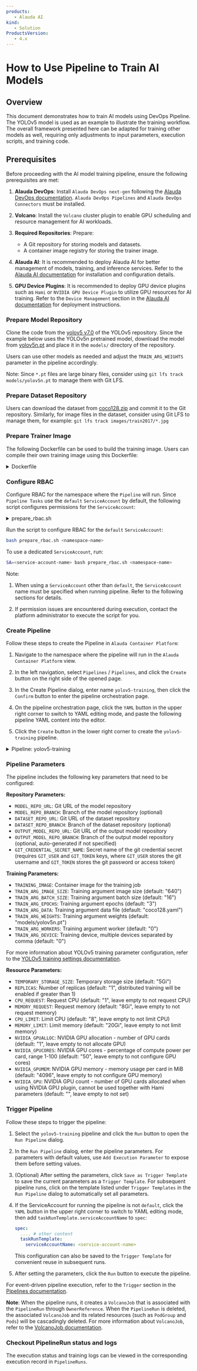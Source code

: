 ```yaml
---
products:
   - Alauda AI
kind:
   - Solution
ProductsVersion:
   - 4.x
---
```

# How to Use Pipeline to Train AI Models

## Overview

This document demonstrates how to train AI models using DevOps Pipeline. The YOLOv5 model is used as an example to illustrate the training workflow. The overall framework presented here can be adapted for training other models as well, requiring only adjustments to input parameters, execution scripts, and training code.


## Prerequisites

Before proceeding with the AI model training pipeline, ensure the following prerequisites are met:

1. **Alauda DevOps**: Install `Alauda DevOps next-gen` following the [Alauda DevOps documentation](https://docs.alauda.io/devops). `Alauda DevOps Pipelines` and `Alauda DevOps Connectors` must be installed.

2. **Volcano**: Install the `Volcano` cluster plugin to enable GPU scheduling and resource management for AI workloads.

3. **Required Repositories**: Prepare:
   - A Git repository for storing models and datasets.
   - A container image registry for storing the trainer image.

4. **Alauda AI**: It is recommended to deploy Alauda AI for better management of models, training, and inference services. Refer to the [Alauda AI documentation](https://docs.alauda.io/ai/) for installation and configuration details.

5. **GPU Device Plugins**: It is recommended to deploy GPU device plugins such as `Hami` or `NVIDIA GPU Device Plugin` to utilize GPU resources for AI training. Refer to the `Device Management` section in the [Alauda AI documentation](https://docs.alauda.io/ai/) for deployment instructions.


### Prepare Model Repository

Clone the code from the [yolov5 v7.0](https://github.com/ultralytics/yolov5) of the YOLOv5 repository. Since the example below uses the YOLOv5n pretrained model, download the model from [yolov5n.pt](https://github.com/ultralytics/yolov5/releases/download/v7.0/yolov5n.pt) and place it in the `models/` directory of the repository.

Users can use other models as needed and adjust the `TRAIN_ARG_WEIGHTS` parameter in the pipeline accordingly.

Note: Since `*.pt` files are large binary files, consider using `git lfs track models/yolov5n.pt` to manage them with Git LFS.


### Prepare Dataset Repository

Users can download the dataset from [coco128.zip](https://github.com/ultralytics/assets/releases/download/v0.0.0/coco128.zip) and commit it to the Git repository. Similarly, for image files in the dataset, consider using Git LFS to manage them, for example: `git lfs track images/train2017/*.jpg`


### Prepare Trainer Image

The following Dockerfile can be used to build the training image. Users can compile their own training image using this Dockerfile:

<details>

<summary>Dockerfile </summary>

```dockerfile
FROM nvcr.io/nvidia/pytorch:24.12-py3


# optional, change apt source
#RUN sed -i 's@//.*archive.ubuntu.com@//mirrors.ustc.edu.cn@g' /etc/apt/sources.list && \
#    sed -i 's/security.ubuntu.com/mirrors.ustc.edu.cn/g' /etc/apt/sources.list &&

RUN apt-get update && \
    export DEBIAN_FRONTEND=noninteractive && \
    apt-get install -yq --no-install-recommends git git-lfs unzip curl ffmpeg libfreetype6-dev && \
    apt clean && rm -rf /var/lib/apt/lists/*

# optional, add "-i https://pypi.tuna.tsinghua.edu.cn/simple" to pip install arguments to download from a proxy source.

RUN curl -o /tmp/requirements.txt https://raw.githubusercontent.com/ultralytics/yolov5/refs/tags/v7.0/requirements.txt && \
    pip install --no-cache-dir -U pip && \
    pip install --no-cache-dir -r /tmp/requirements.txt && \
    rm /tmp/requirements.txt

RUN pip install --no-cache-dir "Pillow==9.5.0" "numpy<2.0.0" "opencv-python<4.12.0"

RUN mkdir -p /root/.config/Ultralytics && \
    curl -fsSL https://ultralytics.com/assets/Arial.ttf -o /root/.config/Ultralytics/Arial.ttf && \
    curl -fsSL https://ultralytics.com/assets/Arial.Unicode.ttf -o /root/.config/Ultralytics/Arial.Unicode.ttf

```

</details>

### Configure RBAC

Configure RBAC for the namespace where the `Pipeline` will run. Since `Pipeline Tasks` use the `default` `ServiceAccount` by default, the following script configures permissions for the `ServiceAccount`:

<details>

<summary>prepare_rbac.sh</summary>

```bash
#!/bin/bash

NS=$1
SA=${SA:-"default"}
NAME="yolov5-training"

if [ -z "$(kubectl get serviceaccount ${SA} -n ${NS} --ignore-not-found)" ]; then
    kubectl create serviceaccount ${SA} -n ${NS}
fi

cat <<EOF | kubectl apply -f -
---
apiVersion: rbac.authorization.k8s.io/v1
kind: Role
metadata:
  name: "${NAME}"
  namespace: "${NS}"
rules:
- apiGroups:
  - ""
  resources:
  - pods
  - pods/log
  verbs:
  - get
  - list
  - watch
- apiGroups:
  - tekton.dev
  resources:
  - taskruns
  verbs:
  - get
- apiGroups:
  - ""
  resources:
  - services
  verbs:
  - get
  - create
- apiGroups:
  - batch.volcano.sh
  resources:
  - jobs
  verbs:
  - get
  - list
  - watch
  - create
---
apiVersion: rbac.authorization.k8s.io/v1
kind: RoleBinding
metadata:
  name: "${NAME}"
  namespace: "${NS}"
subjects:
- kind: ServiceAccount
  name: "${SA}"
  namespace: "${NS}"
roleRef:
  kind: Role
  name: "${NAME}"
  apiGroup: rbac.authorization.k8s.io
EOF

```
</details>

Run the script to configure RBAC for the `default` `ServiceAccount`:
```bash
bash prepare_rbac.sh <namespace-name>
```

To use a dedicated `ServiceAccount`, run:
```bash
SA=<service-account-name> bash prepare_rbac.sh <namespace-name>
```

Note:

1. When using a `ServiceAccount` other than `default`, the `ServiceAccount` name must be specified when running pipeline. Refer to the following sections for details.

2. If permission issues are encountered during execution, contact the platform administrator to execute the script for you.

### Create Pipeline

Follow these steps to create the Pipeline in `Alauda Container Platform`:

1. Navigate to the namespace where the pipeline will run in the `Alauda Container Platform` view.

2. In the left navigation, select `Pipelines` / `Pipelines`, and click the `Create` button on the right side of the opened page.

3. In the Create Pipeline dialog, enter name `yolov5-training`, then click the `Confirm` button to enter the pipeline orchestration page.

4. On the pipeline orchestration page, click the `YAML` button in the upper right corner to switch to YAML editing mode, and paste the following pipeline YAML content into the editor.

5. Click the `Create` button in the lower right corner to create the `yolov5-training` pipeline.

<details>
<summary>Pipeline: yolov5-training</summary>

```yaml
apiVersion: tekton.dev/v1
kind: Pipeline
metadata:
  name: yolov5-training
spec:
  params:
    - description: git url of the model repo
      name: MODEL_REPO_URL
      type: string
    - default: ""
      description: branch of the model repo
      name: MODEL_REPO_BRANCH
      type: string
    - description: git url of the dataset repo
      name: DATASET_REPO_URL
      type: string
    - default: ""
      description: branch of the dataset repo
      name: DATASET_REPO_BRANCH
      type: string
    - default: "/mnt/workspace/datasets/coco128"
      description: dataset dir
      name: DATASET_DIR
      type: string
    - description: git url of the output model repo
      name: OUTPUT_MODEL_REPO_URL
      type: string
    - default: ""
      description: branch of the output model repo
      name: OUTPUT_MODEL_REPO_BRANCH
      type: string
    - description: name of the git credential secret
      name: GIT_CREDENTIAL_SECRET_NAME
      type: string
    - description: image of the training job
      name: TRAINING_IMAGE
      type: string
    - description: storage size
      name: TEMPORARY_STORAGE_SIZE
      type: string
      default: "5Gi"
    - description: number of replicas
      name: REPLICAS
      type: string
      default: "1"
    - description: shared memory limit size
      name: SHARE_MEMORY_LIMIT_SIZE
      type: string
      default: "2Gi"
    - description: request cpu
      name: CPU_REQUEST
      type: string
      default: "1"
    - description: request memory
      name: MEMORY_REQUEST
      type: string
      default: "8Gi"
    - description: limit cpu
      name: CPU_LIMIT
      type: string
      default: "8"
    - description: limit memory
      name: MEMORY_LIMIT
      type: string
      default: "20Gi"
    - default: "1"
      description:  Hami NVIDIA GPU allocation - number of GPU cards, leave empty to not allocate GPU
      name: NVIDIA_GPUALLOC
      type: string
    - default: "50"
      description: Hami NVIDIA GPU cores - percentage of compute power per card, range 1-100, leave empty to not configure GPU cores)
      name: NVIDIA_GPUCORES
      type: string
    - default: "4096"
      description: Hami NVIDIA GPU memory - memory usage per card in MiB, leave empty to not configure GPU memory)
      name: NVIDIA_GPUMEM
      type: string
    - default: ""
      description: NVIDIA GPU count - number of GPU cards allocated when using NVIDIA GPU plugin, cannot be used together with Hami parameters, leave empty to not set
      name: NVIDIA_GPU
      type: string
    - description: train arg image size
      name: TRAIN_ARG_IMAGE_SIZE
      type: string
      default: "640"
    - description: train arg batch size
      name: TRAIN_ARG_BATCH_SIZE
      type: string
      default: "16"
    - description: train arg epochs
      name: TRAIN_ARG_EPOCHS
      type: string
      default: "3"
    - description: train arg data
      name: TRAIN_ARG_DATA
      type: string
      default: "coco128.yaml"
    - description: train arg weights
      name: TRAIN_ARG_WEIGHTS
      type: string
      default: "models/yolov5n.pt"
    - description: train arg worker
      name: TRAIN_ARG_WORKERS
      type: string
      default: "0"
    - description: train arg device, multiple devices split by comma, such as "0,1,2,3", set "cpu" to use cpu
      name: TRAIN_ARG_DEVICE
      type: string
      default: "0"
  results:
    - description: ""
      name: RESULT
      type: string
      value: $(tasks.create-job.results.object-result.message)
  tasks:
    - name: create-job
      params:
        - name: args
          value:
            - MODEL_REPO_URL=$(params.MODEL_REPO_URL)
            - MODEL_REPO_BRANCH=$(params.MODEL_REPO_BRANCH)
            - DATASET_REPO_URL=$(params.DATASET_REPO_URL)
            - DATASET_REPO_BRANCH=$(params.DATASET_REPO_BRANCH)
            - DATASET_DIR=$(params.DATASET_DIR)
            - OUTPUT_MODEL_REPO_URL=$(params.OUTPUT_MODEL_REPO_URL)
            - OUTPUT_MODEL_REPO_BRANCH=$(params.OUTPUT_MODEL_REPO_BRANCH)
            - GIT_CREDENTIAL_SECRET_NAME=$(params.GIT_CREDENTIAL_SECRET_NAME)
            - TRAINING_IMAGE=$(params.TRAINING_IMAGE)
            - TEMPORARY_STORAGE_SIZE=$(params.TEMPORARY_STORAGE_SIZE)
            - REPLICAS=$(params.REPLICAS)
            - SHARE_MEMORY_LIMIT_SIZE=$(params.SHARE_MEMORY_LIMIT_SIZE)
            - CPU_REQUEST=$(params.CPU_REQUEST)
            - MEMORY_REQUEST=$(params.MEMORY_REQUEST)
            - CPU_LIMIT=$(params.CPU_LIMIT)
            - MEMORY_LIMIT=$(params.MEMORY_LIMIT)
            - NVIDIA_GPUALLOC=$(params.NVIDIA_GPUALLOC)
            - NVIDIA_GPUCORES=$(params.NVIDIA_GPUCORES)
            - NVIDIA_GPUMEM=$(params.NVIDIA_GPUMEM)
            - NVIDIA_GPU=$(params.NVIDIA_GPU)
            - TRAIN_ARG_IMAGE_SIZE=$(params.TRAIN_ARG_IMAGE_SIZE)
            - TRAIN_ARG_BATCH_SIZE=$(params.TRAIN_ARG_BATCH_SIZE)
            - TRAIN_ARG_EPOCHS=$(params.TRAIN_ARG_EPOCHS)
            - TRAIN_ARG_DATA=$(params.TRAIN_ARG_DATA)
            - TRAIN_ARG_WEIGHTS=$(params.TRAIN_ARG_WEIGHTS)
            - TRAIN_ARG_WORKERS=$(params.TRAIN_ARG_WORKERS)
            - TRAIN_ARG_DEVICE=$(params.TRAIN_ARG_DEVICE)
        - name: script
          value: |-
            set -exuo pipefail
            export "$@"

            if [ -z "$MODEL_REPO_URL" ]; then
              echo "Model repository URL cannot be empty"
              exit 1
            fi

            if [ -z "$DATASET_REPO_URL" ]; then
              echo "Dataset repository URL cannot be empty"
              exit 1
            fi

            if [ -z "$OUTPUT_MODEL_REPO_URL" ]; then
              echo "Output model repository URL cannot be empty"
              exit 1
            fi

            if [ -z "$DATASET_DIR" ]; then
              echo "Dataset directory cannot be empty"
              exit 1
            fi

            if [ -z "$GIT_CREDENTIAL_SECRET_NAME" ]; then
              echo "Git credentials cannot be empty"
              exit 1
            fi

            if [ -z "$TRAINING_IMAGE" ]; then
              echo "Training image cannot be empty"
              exit 1
            fi

            if [ -z "$REPLICAS" ]; then
              REPLICAS="1"
              echo "Replicas is empty, using default replicas: $REPLICAS"
            fi

            if [ -z "$TEMPORARY_STORAGE_SIZE" ]; then
              TEMPORARY_STORAGE_SIZE="5Gi"
              echo "Temporary storage size is empty, using default storage size: $TEMPORARY_STORAGE_SIZE"
            fi

            if [ -z "$SHARE_MEMORY_LIMIT_SIZE" ]; then
              SHARE_MEMORY_LIMIT_SIZE="2Gi"
              echo "Shared memory limit size is empty, using default shared memory limit size: $SHARE_MEMORY_LIMIT_SIZE"
            fi

            cpu_limit="cpu: ${CPU_LIMIT}"
            cpu_request="cpu: ${CPU_REQUEST}"
            if [ -z "${CPU_LIMIT}" ]; then
              echo "CPU limit is empty, not configuring CPU limit!"
              cpu_limit=""
            fi

            if [ -z "$CPU_REQUEST" ]; then
              echo "CPU request is empty, not configuring CPU request!"
              cpu_request=""
            fi

            memory_limit="memory: ${MEMORY_LIMIT}"
            memory_request="memory: ${MEMORY_REQUEST}"
            if [ -z "$MEMORY_LIMIT" ]; then
              echo "Memory limit is empty, not configuring memory limit!"
              memory_limit=""
            fi

            if [ -z "$MEMORY_REQUEST" ]; then
              echo "Memory request is empty, not configuring memory request!"
              memory_request=""
            fi

            nvidia_gpu_alloc_resource="nvidia.com/gpualloc: ${NVIDIA_GPUALLOC}"
            nvidia_gpu_cores_resource="nvidia.com/gpucores: ${NVIDIA_GPUCORES}"
            nvidia_gpu_mem_resource="nvidia.com/gpumem: ${NVIDIA_GPUMEM}"

            if [ -z "$NVIDIA_GPUALLOC" ]; then
              echo "NVIDIA_GPUALLOC is empty, not configuring nvidia.com/gpualloc resource!"
              nvidia_gpu_alloc_resource=""
            fi

            if [ -z "$NVIDIA_GPUCORES" ]; then
              echo "NVIDIA_GPUCORES is empty, not configuring nvidia.com/gpucores resource!"
              nvidia_gpu_cores_resource=""
            fi

            if [ -z "$NVIDIA_GPUMEM" ]; then
              echo "NVIDIA_GPUMEM is empty, not configuring nvidia.com/gpumem resource!"
              nvidia_gpu_mem_resource=""
            fi

            nvidia_gpu="nvidia.com/gpu: ${NVIDIA_GPU}"
            if [ -z "$NVIDIA_GPU" ]; then
              echo "NVIDIA_GPU is empty, not configuring nvidia.com/gpu resource!"
              nvidia_gpu=""
            fi

            if [ -n "$NVIDIA_GPU" ] && ([ -n "$NVIDIA_GPUALLOC" ] || [ -n "$NVIDIA_GPUCORES" ] || [ -n "$NVIDIA_GPUMEM" ]); then
                echo "Cannot use NVIDIA_GPU with Hami resources:"
                echo "NVIDIA_GPU=${NVIDIA_GPU}, NVIDIA_GPUALLOC=${NVIDIA_GPUALLOC}, NVIDIA_GPUCORES=${NVIDIA_GPUCORES}, NVIDIA_GPUMEM=${NVIDIA_GPUMEM}"
                exit 1
            fi

            if [ -z "$OUTPUT_MODEL_REPO_BRANCH" ]; then
              OUTPUT_MODEL_REPO_BRANCH="sft-$(date +'%Y%m%d-%H%M%S')"
              echo "Output model repository branch is empty, using generated branch: $OUTPUT_MODEL_REPO_BRANCH"
            fi

            if [ -z "$TRAIN_ARG_IMAGE_SIZE" ]; then
              TRAIN_ARG_IMAGE_SIZE="640"
              echo "Training argument image size is empty, using default value: $TRAIN_ARG_IMAGE_SIZE"
            fi

            if [ -z "$TRAIN_ARG_BATCH_SIZE" ]; then
              TRAIN_ARG_BATCH_SIZE="16"
              echo "Training argument batch size is empty, using default value: $TRAIN_ARG_BATCH_SIZE"
            fi

            if [ -z "$TRAIN_ARG_EPOCHS" ]; then
              TRAIN_ARG_EPOCHS="3"
              echo "Training argument epochs is empty, using default value: $TRAIN_ARG_EPOCHS"
            fi

            if [ -z "$TRAIN_ARG_DATA" ]; then
              TRAIN_ARG_DATA="coco128.yaml"
              echo "Training argument data is empty, using default value: $TRAIN_ARG_DATA"
            fi


            if [ -z "$TRAIN_ARG_WEIGHTS" ]; then
              TRAIN_ARG_WEIGHTS="models/yolov5n.pt"
              echo "Training argument weights is empty, using default value: $TRAIN_ARG_WEIGHTS"
            fi

            if [ -z "$TRAIN_ARG_WORKERS" ]; then
              TRAIN_ARG_WORKERS="0"
              echo "Training argument worker is empty, using default value: $TRAIN_ARG_WORKERS"
            fi

            if [ -z "$TRAIN_ARG_DEVICE" ]; then
              TRAIN_ARG_DEVICE="0"
              echo "Training argument device is empty, using default value: $TRAIN_ARG_DEVICE"
            fi

            if [ "$TRAIN_ARG_DEVICE" = "cpu" ]; then
              REPLICAS="1"
              echo "Training argument device is cpu, setting REPLICAS to 1"
            fi


            echo "Model repository URL: $MODEL_REPO_URL ${MODEL_REPO_BRANCH}"
            echo "Dataset repository URL: $DATASET_REPO_URL ${DATASET_REPO_BRANCH}"
            echo "Output model repository URL: $OUTPUT_MODEL_REPO_URL ${OUTPUT_MODEL_REPO_BRANCH}"
            echo "Training image: $TRAINING_IMAGE"
            echo "Replicas: $REPLICAS"
            echo "Temporary Storage size: $TEMPORARY_STORAGE_SIZE"
            echo "Shared memory limit size: $SHARE_MEMORY_LIMIT_SIZE"
            echo "CPU request: $CPU_REQUEST"
            echo "Memory request: $MEMORY_REQUEST"
            echo "CPU limit: $CPU_LIMIT"
            echo "Memory limit: $MEMORY_LIMIT"
            echo "NVIDIA GPU allocation: $NVIDIA_GPUALLOC"
            echo "NVIDIA GPU cores: $NVIDIA_GPUCORES"
            echo "NVIDIA GPU memory: $NVIDIA_GPUMEM"
            echo "NVIDIA GPU: $NVIDIA_GPU"
            echo "Training argument image size: $TRAIN_ARG_IMAGE_SIZE"
            echo "Training argument batch size: $TRAIN_ARG_BATCH_SIZE"
            echo "Training argument epochs: $TRAIN_ARG_EPOCHS"
            echo "Training argument data: $TRAIN_ARG_DATA"
            echo "Training argument weights: $TRAIN_ARG_WEIGHTS"
            echo "Training argument worker: $TRAIN_ARG_WORKERS"
            echo "Training argument device: $TRAIN_ARG_DEVICE"

            cat <<EOF > $(results.object-result.path)
            {
              "message": "{\n\
              \"OUTPUT_MODEL_REPO\": {\n\
                \"URL\": \"${OUTPUT_MODEL_REPO_URL}\",\n\
                \"BRANCH\": \"${OUTPUT_MODEL_REPO_BRANCH}\"\n\
              }\n\
            }"
            }
            EOF

            name=$(context.pipelineRun.name)
            master_port="12345"
            echo "Volcano Job Name: $name"

            OUTPUT_MODEL_NAME=$(basename ${OUTPUT_MODEL_REPO_URL})

            COMMAND="
                        set -exuo pipefail
                        function url_encode() {
                          local input=\"\$1\"
                          printf '%s' \"\$input\" | sed 's/%/%25/g; s/:/%3A/g; s/@/%40/g; s/ /%20/g'
                        }

                        function build_git_url() {
                          local url=\"\$1\"
                          local encoded_user=\$(url_encode \"\$GIT_USER\")
                          local encoded_token=\$(url_encode \"\$GIT_TOKEN\")
                          local url_no_https=\"\${url#https://}\"
                          echo \"https://\${encoded_user}:\${encoded_token}@\$url_no_https\"
                        }

                        function config_safe_directory() {
                          local dir=\$1
                          git config --global --add safe.directory \"\$dir\"
                        }

                        function git_clone() {
                          local url=\$1
                          local branch=\$2
                          local name=\$(basename \$url)
                          local clone_url=\$(build_git_url \"\$url\")

                          if [ -d .git ]; then
                            echo \"Current directory is already a git repository, pulling latest changes\"
                            if [ -n \"\$branch\" ]; then
                              echo \"Switching to branch: \$branch\"
                              git checkout \$branch
                            fi

                            config_safe_directory \"\$(pwd)\"
                            git -c http.sslVerify=false -c lfs.activitytimeout=36000 lfs pull
                          else
                            echo \"Cloning repository to current directory\"
                            if [ -n \"\$branch\" ]; then
                              echo \"Cloning branch: \$branch\"
                              set +x
                              GIT_LFS_SKIP_SMUDGE=1 git -c http.sslVerify=false -c lfs.activitytimeout=36000 clone -b \$branch \"\$clone_url\" .
                              set -x
                            else
                              set +x
                              GIT_LFS_SKIP_SMUDGE=1 git -c http.sslVerify=false -c lfs.activitytimeout=36000 clone \"\$clone_url\" .
                              set -x
                            fi
                            if [ -d .git ]; then
                              echo \"Git repository confirmed, executing lfs pull\"
                              config_safe_directory \"\$(pwd)\"
                              git -c http.sslVerify=false -c lfs.activitytimeout=36000 lfs pull
                            else
                              echo \"Error: .git directory not found after clone\"
                              exit 1
                            fi
                          fi
                        }

                        function git_push() {
                          local url=\$1
                          local name=\$(basename \$url)
                          local branch_name=\"${OUTPUT_MODEL_REPO_BRANCH}\"

                          echo \"Pushing to repository: \$url\"
                          echo \"Branch: \$branch_name\"

                          # Initialize git repository
                          git init

                          config_safe_directory \"\$(pwd)\"

                          # Check if branch already exists
                          if git show-ref --verify --quiet refs/heads/\$branch_name; then
                            echo \"Branch \$branch_name already exists, switching to it\"
                            git checkout \$branch_name
                          else
                            echo \"Creating new branch \$branch_name\"
                            git checkout -b \$branch_name
                          fi

                          git lfs track *.pt
                          git add .
                          git -c user.name='AMLSystemUser' -c user.email='aml_admin@cpaas.io' commit -am \"fine tune push auto commit\"

                          # Push to remote repository
                          local push_url=\$(build_git_url \"\$url\")
                          set +x
                          git -c http.sslVerify=false -c lfs.activitytimeout=36000 push -u \"\$push_url\" \"\$branch_name\"
                          set -x

                          echo \"Successfully pushed to \$url on branch \$branch_name\"
                        }

                        function train() {
                          cd /mnt/workspace/model
                          config_safe_directory \"\$(pwd)\"
                          if [ ${REPLICAS} -gt 1 ]; then
                            torchrun --nproc_per_node=1 --nnodes=${REPLICAS} --node_rank=\${TASK_INDEX} --master_addr=\${MASTER_ADDR} --master_port=${master_port} \
                                     train.py --name exp --exist-ok --img ${TRAIN_ARG_IMAGE_SIZE} --batch ${TRAIN_ARG_BATCH_SIZE} --epochs ${TRAIN_ARG_EPOCHS} --data ${TRAIN_ARG_DATA} --weights ${TRAIN_ARG_WEIGHTS} --workers ${TRAIN_ARG_WORKERS} --device ${TRAIN_ARG_DEVICE}
                          else
                            python train.py --name exp --exist-ok --img ${TRAIN_ARG_IMAGE_SIZE} --batch ${TRAIN_ARG_BATCH_SIZE} --epochs ${TRAIN_ARG_EPOCHS} --data ${TRAIN_ARG_DATA} --weights ${TRAIN_ARG_WEIGHTS} --workers ${TRAIN_ARG_WORKERS} --device ${TRAIN_ARG_DEVICE}
                          fi
                        }

                        function export_model() {
                          cd /mnt/workspace/model
                          if [ -f /mnt/workspace/model/runs/train/exp/weights/best.pt ]; then
                            # will output runs/train/exp/best.torchscript
                            python export.py --weights /mnt/workspace/model/runs/train/exp/weights/best.pt --include torchscript
                          else
                            echo \"output model /mnt/workspace/model/runs/train/exp/weights/best.pt not found\"
                          fi

                          cd /mnt/workspace/model/modeldir
                          mkdir 1
                          cp ../runs/train/exp/weights/best.torchscript ./1/model.pt
                          touch README.md
                          cp ../runs/train/exp/hyp.yaml .
                          cp ../runs/train/exp/opt.yaml .
                          cp ../runs/train/exp/results.csv .

                          # define yolov5 inference triton config file
                          cat <<EOL > config.pbtxt
                        name: \"${OUTPUT_MODEL_NAME}\"
                        platform: \"pytorch_libtorch\"
                        max_batch_size: 8

                        input [
                        {
                        name: \"images\"
                        data_type: TYPE_FP32
                        dims: [3,${TRAIN_ARG_IMAGE_SIZE},${TRAIN_ARG_IMAGE_SIZE}]
                        }
                        ]
                        output [
                        {
                        name: \"output0\"
                        data_type: TYPE_FP32
                        dims: [-1,-1,-1]
                        }
                        ]
                        EOL
                        }

                        mkdir -p /mnt/workspace/model
                        cd /mnt/workspace/model
                        git_clone \"${MODEL_REPO_URL}\" \"${MODEL_REPO_BRANCH}\"

                        mkdir -p ${DATASET_DIR}
                        cd ${DATASET_DIR}
                        git_clone \"${DATASET_REPO_URL}\" \"${DATASET_REPO_BRANCH}\"

                        rm -rf runs/train/exp*

                        echo \"Listing model files...\"
                        ls /mnt/workspace/model
                        echo \"Listing dataset files...\"
                        ls ${DATASET_DIR}

                        echo \"Init task completed successfully\"

                        train

                        if [ \"$REPLICAS\" -le 1 ] || [ \"\${TASK_INDEX}\" -eq 0 ]; then
                          mkdir -p /mnt/workspace/model/modeldir
                          export_model

                          cd /mnt/workspace/model/modeldir
                          git_push \"${OUTPUT_MODEL_REPO_URL}\"
                        else
                          echo \"skip export model and push\"
                        fi
            "

            function get_image() {
              local taskrun_name="$(context.pipelineRun.name)-create-job"
              local namespace="$(context.pipelineRun.namespace)"
              local image=$(kubectl get taskruns.tekton.dev -n ${namespace} ${taskrun_name} -o jsonpath='{.status.taskSpec.steps[0].image}')
              echo -n "${image}" > $(results.string-result.path)
            }

            get_image

            if [ "$REPLICAS" -gt 1 ];  then
              cat <<EOF > /tmp/svc.yaml
            ---
            apiVersion: v1
            kind: Service
            metadata:
              name: "${name}"
              ownerReferences:
              - apiVersion: tekton.dev/v1
                kind: PipelineRun
                name: "${name}"
                uid: $(context.pipelineRun.uid)
                controller: true
                blockOwnerDeletion: true
            spec:
              ports:
              - port: ${master_port}
                protocol: TCP
                targetPort: ${master_port}
              selector:
                volcano.sh/job-name: ${name}
                volcano.sh/task-index: "0"
            EOF
              echo "Service YAML: "
              cat /tmp/svc.yaml
              echo "create Service"

              kubectl create -f /tmp/svc.yaml
              kubectl get -f /tmp/svc.yaml
            fi

            cat <<EOF > /tmp/job.yaml
            ---
            apiVersion: batch.volcano.sh/v1alpha1
            kind: Job
            metadata:
              name: "${name}"
              ownerReferences:
              - apiVersion: tekton.dev/v1
                kind: PipelineRun
                name: "${name}"
                uid: $(context.pipelineRun.uid)
                controller: true
                blockOwnerDeletion: true
            spec:
              minAvailable: 1
              schedulerName: volcano
              maxRetry: 1
              queue: default
              tasks:
              - name: "train"
                replicas: ${REPLICAS}
                minAvailable: ${REPLICAS}
                template:
                  metadata:
                    name: train
                  spec:
                    restartPolicy: Never
                    volumes:
                    - emptyDir:
                        medium: Memory
                        sizeLimit: "${SHARE_MEMORY_LIMIT_SIZE}"
                      name: shm
                    - emptyDir:
                        sizeLimit: ${TEMPORARY_STORAGE_SIZE}
                      name: workspace
                    containers:
                    - image: "${TRAINING_IMAGE}"
                      imagePullPolicy: IfNotPresent
                      name: train
                      env:
                      - name: MLFLOW_TRACKING_URI
                        value: "http://mlflow-tracking-server.aml-system.svc.cluster.local:5000"
                      - name: MLFLOW_EXPERIMENT_NAME
                        value: kubeflow-admin-cpaas-io
                      - name: GIT_USER
                        valueFrom:
                          secretKeyRef:
                            name: "${GIT_CREDENTIAL_SECRET_NAME}"
                            key: GIT_USER
                      - name: GIT_TOKEN
                        valueFrom:
                          secretKeyRef:
                            name: "${GIT_CREDENTIAL_SECRET_NAME}"
                            key: GIT_TOKEN
                      - name: TASK_INDEX
                        valueFrom:
                          fieldRef:
                            fieldPath: metadata.annotations['volcano.sh/task-index']
                      - name: MASTER_ADDR
                        value: ${name}.$(context.pipelineRun.namespace).svc
                      command:
                      - bash
                      - -c
                      - |
                        ${COMMAND}
                      resources:
                        requests:
                          ${cpu_request}
                          ${memory_request}
                        limits:
                          ${cpu_limit}
                          ${memory_limit}
                          ${nvidia_gpu_alloc_resource}
                          ${nvidia_gpu_cores_resource}
                          ${nvidia_gpu_mem_resource}
                          ${nvidia_gpu}
                      volumeMounts:
                      - name: shm
                        mountPath: /dev/shm
                      - name: workspace
                        mountPath: /mnt/workspace
            EOF
            echo "Volcano Job YAML: "
            cat /tmp/job.yaml
            echo "create Volcano Job"

            kubectl create -f /tmp/job.yaml
            kubectl get -f /tmp/job.yaml

            function wait_job() {
              echo "Waiting for job to complete..."
              while true; do
                local job_status=$(kubectl get jobs.batch.volcano.sh ${name} -o jsonpath='{.status.state.phase}')
                if [ "$job_status" = "Pending" ]; then
                  echo "Waiting for Volcano Job ${name} to start..."
                  sleep 1
                fi
                echo "Volcano Job ${name} status: $job_status"
                printf '"%s",' $(seq 0 $((REPLICAS-1))) | sed 's/,$//' | sed 's/^/[/' | sed 's/$/]/' > $(results.array-result.path)
                break
              done
            }
            wait_job
      taskRef:
        params:
          - name: kind
            value: task
          - name: catalog
            value: catalog
          - name: name
            value: kubectl
          - name: version
            value: "0.1"
        resolver: hub
      timeout: 720h0m0s
    - name: logs
      matrix:
        params:
          - name: index
            value: $(tasks.create-job.results.array-result)
      runAfter:
        - create-job
      taskSpec:
        params:
          - name: index
            type: string
        steps:
          - computeResources:
              limits:
                cpu: "1"
                memory: 1Gi
              requests:
                cpu: 100m
                memory: 128Mi
            image: $(tasks.create-job.results.string-result)
            name: log
            script: |
              #!/bin/sh

              pod_name="$(context.pipelineRun.name)-train-$(params.index)"
              namespace="$(context.pipelineRun.namespace)"
              pod_status=""

              while true; do
                kubectl logs -n ${namespace} ${pod_name} -f
                pod_status=$(kubectl get pod -n ${namespace} ${pod_name} -o jsonpath='{.status.phase}' --ignore-not-found)
                if [ -z "$pod_status" ]; then
                  continue
                fi
                if [ "$pod_status" = "Pending" ]; then
                  echo "Pod ${pod_name} is pending, waiting..."
                  sleep 1
                  continue
                fi
                if [ "$pod_status" != "Running" ]; then
                  break
                fi
                sleep 1
              done

              echo ""
              echo "--- Pod ${pod_name} logs completed, status: ${pod_status} ---"
              if [ "$pod_status" != "Succeeded" ]; then
                exit 1
              fi
            securityContext:
              runAsNonRoot: true
      timeout: 720h0m0s
  finally: []
```

</details>

### Pipeline Parameters

The pipeline includes the following key parameters that need to be configured:

**Repository Parameters:**
- `MODEL_REPO_URL`: Git URL of the model repository
- `MODEL_REPO_BRANCH`: Branch of the model repository (optional)
- `DATASET_REPO_URL`: Git URL of the dataset repository
- `DATASET_REPO_BRANCH`: Branch of the dataset repository (optional)
- `OUTPUT_MODEL_REPO_URL`: Git URL of the output model repository
- `OUTPUT_MODEL_REPO_BRANCH`: Branch of the output model repository (optional, auto-generated if not specified)
- `GIT_CREDENTIAL_SECRET_NAME`: Secret name of the git credential secret (requires `GIT_USER` and `GIT_TOKEN` keys, where `GIT_USER` stores the git username and `GIT_TOKEN` stores the git password or access token)

**Training Parameters:**
- `TRAINING_IMAGE`: Container image for the training job
- `TRAIN_ARG_IMAGE_SIZE`: Training argument image size (default: "640")
- `TRAIN_ARG_BATCH_SIZE`: Training argument batch size (default: "16")
- `TRAIN_ARG_EPOCHS`: Training argument epochs (default: "3")
- `TRAIN_ARG_DATA`: Training argument data file (default: "coco128.yaml")
- `TRAIN_ARG_WEIGHTS`: Training argument weights (default: "models/yolov5n.pt")
- `TRAIN_ARG_WORKERS`: Training argument worker (default: "0")
- `TRAIN_ARG_DEVICE`: Training device, multiple devices separated by comma (default: "0")

For more information about YOLOv5 training parameter configuration, refer to the [YOLOv5 training settings documentation](https://docs.ultralytics.com/yolov5/tutorials/tips_for_best_training_results/#training-settings).


**Resource Parameters:**
- `TEMPORARY_STORAGE_SIZE`: Temporary storage size (default: "5Gi")
- `REPLICAS`: Number of replicas (default: "1", distributed training will be enabled if greater than 1)
- `CPU_REQUEST`: Request CPU (default: "1", leave empty to not request CPU)
- `MEMORY_REQUEST`: Request memory (default: "8Gi", leave empty to not request memory)
- `CPU_LIMIT`: Limit CPU (default: "8", leave empty to not limit CPU)
- `MEMORY_LIMIT`: Limit memory (default: "20Gi", leave empty to not limit memory)
- `NVIDIA_GPUALLOC`: NVIDIA GPU allocation - number of GPU cards (default: "1", leave empty to not allocate GPU)
- `NVIDIA_GPUCORES`: NVIDIA GPU cores - percentage of compute power per card, range 1-100 (default: "50", leave empty to not configure GPU cores)
- `NVIDIA_GPUMEM`: NVIDIA GPU memory - memory usage per card in MiB (default: "4096", leave empty to not configure GPU memory)
- `NVIDIA_GPU`: NVIDIA GPU count - number of GPU cards allocated when using NVIDIA GPU plugin, cannot be used together with Hami parameters (default: "", leave empty to not set)


### Trigger Pipeline

Follow these steps to trigger the pipeline:

1. Select the `yolov5-training` pipeline and click the `Run` button to open the `Run Pipeline` dialog.

2. In the `Run Pipeline` dialog, enter the pipeline parameters. For parameters with default values, use `Add Execution Parameter` to expose them before setting values.

3. (Optional) After setting the parameters, click `Save as Trigger Template` to save the current parameters as a `Trigger Template`. For subsequent pipeline runs, click on the template listed under `Trigger Templates` in the `Run Pipeline` dialog to automatically set all parameters.

4. If the ServiceAccount for running the pipeline is not `default`, click the `YAML` button in the upper right corner to switch to YAML editing mode, then add `taskRunTemplate.serviceAccountName` to `spec`:
   ```yaml
   spec:
     .... # other content
     taskRunTemplate:
       serviceAccountName: <service-account-name>
   ```
   This configuration can also be saved to the `Trigger Template` for convenient reuse in subsequent runs.

5. After setting the parameters, click the `Run` button to execute the pipeline.


For event-driven pipeline execution, refer to the `Trigger` section in the [Pipelines documentation](https://docs.alauda.io/alauda-devops-pipelines/).

**Note**: When the pipeline runs, it creates a `VolcanoJob` that is associated with the `PipelineRun` through `OwnerReference`. When the `PipelineRun` is deleted, the associated `VolcanoJob` and its related resources (such as `PodGroup` and `Pods`) will be cascadingly deleted. For more information about `VolcanoJob`, refer to the [VolcanoJob documentation](https://volcano.sh/en/docs/vcjob/).


### Checkout PipelineRun status and logs

The execution status and training logs can be viewed in the corresponding execution record in `PipelineRuns`.
